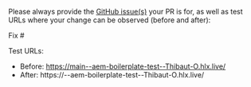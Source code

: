 Please always provide the [GitHub issue(s)](../issues) your PR is for, as well as test URLs where your change can be observed (before and after):

Fix #<gh-issue-id>

Test URLs:
- Before: https://main--aem-boilerplate-test--Thibaut-O.hlx.live/
- After: https://<branch>--aem-boilerplate-test--Thibaut-O.hlx.live/
